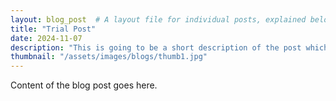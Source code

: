 ```yaml
---
layout: blog_post  # A layout file for individual posts, explained below
title: "Trial Post"
date: 2024-11-07
description: "This is going to be a short description of the post which will contain only small relevant info regarding the post"
thumbnail: "/assets/images/blogs/thumb1.jpg"
---
```


Content of the blog post goes here.
